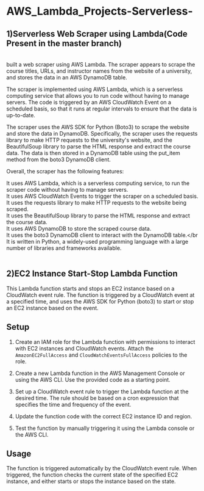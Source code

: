 # AWS_Lambda_Projects-Serverless-

## 1)Serverless Web Scraper using Lambda(Code Present in the master branch)
</br>
built a web scraper using AWS Lambda. The scraper appears to scrape the course titles, URLs, and instructor names from the website of a university, and stores the data in an AWS DynamoDB table.</br>

The scraper is implemented using AWS Lambda, which is a serverless computing service that allows you to run code without having to manage servers. The code is triggered by an AWS CloudWatch Event on a scheduled basis, so that it runs at regular intervals to ensure that the data is up-to-date.</br>

The scraper uses the AWS SDK for Python (Boto3) to scrape the website and store the data in DynamoDB. Specifically, the scraper uses the requests library to make HTTP requests to the university's website, and the BeautifulSoup library to parse the HTML response and extract the course data. The data is then stored in a DynamoDB table using the put_item method from the boto3 DynamoDB client.</br>

Overall, the scraper has the following features:</br>

It uses AWS Lambda, which is a serverless computing service, to run the scraper code without having to manage servers.</br>
It uses AWS CloudWatch Events to trigger the scraper on a scheduled basis.</br>
It uses the requests library to make HTTP requests to the website being scraped.</br>
It uses the BeautifulSoup library to parse the HTML response and extract the course data.</br>
It uses AWS DynamoDB to store the scraped course data.</br>
It uses the boto3 DynamoDB client to interact with the DynamoDB table.</br
It is written in Python, a widely-used programming language with a large number of libraries and frameworks available.</br></br>

## 2)EC2 Instance Start-Stop Lambda Function

This Lambda function starts and stops an EC2 instance based on a CloudWatch event rule. The function is triggered by a CloudWatch event at a specified time, and uses the AWS SDK for Python (boto3) to start or stop an EC2 instance based on the event.

## Setup

1. Create an IAM role for the Lambda function with permissions to interact with EC2 instances and CloudWatch events. Attach the `AmazonEC2FullAccess` and `CloudWatchEventsFullAccess` policies to the role.

2. Create a new Lambda function in the AWS Management Console or using the AWS CLI. Use the provided code as a starting point.

3. Set up a CloudWatch event rule to trigger the Lambda function at the desired time. The rule should be based on a cron expression that specifies the time and frequency of the event.

4. Update the function code with the correct EC2 instance ID and region.

5. Test the function by manually triggering it using the Lambda console or the AWS CLI.

## Usage

The function is triggered automatically by the CloudWatch event rule. When triggered, the function checks the current state of the specified EC2 instance, and either starts or stops the instance based on the state.



